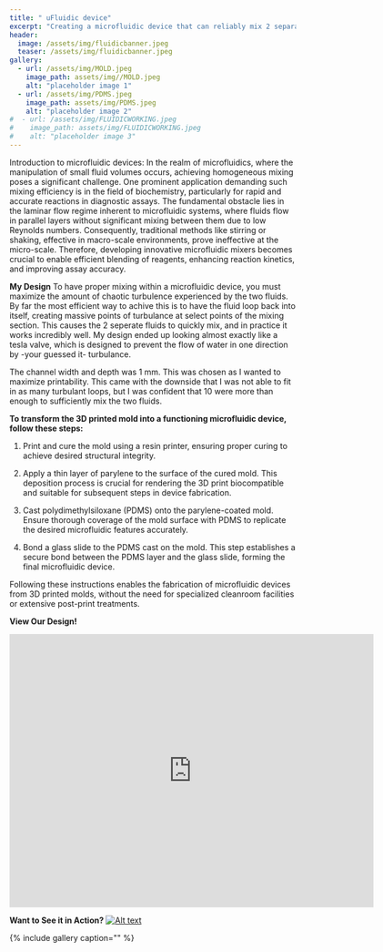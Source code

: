 ```yaml
---
title: " uFluidic device"
excerpt: "Creating a microfluidic device that can reliably mix 2 separate fluids into a single homogenous mixture"
header:
  image: /assets/img/fluidicbanner.jpeg
  teaser: /assets/img/fluidicbanner.jpeg
gallery:
  - url: /assets/img/MOLD.jpeg
    image_path: assets/img//MOLD.jpeg
    alt: "placeholder image 1"
  - url: /assets/img/PDMS.jpeg
    image_path: assets/img/PDMS.jpeg
    alt: "placeholder image 2"
#  - url: /assets/img/FLUIDICWORKING.jpeg
#    image_path: assets/img/FLUIDICWORKING.jpeg
#    alt: "placeholder image 3"
---
```


Introduction to microfluidic devices: In the realm of microfluidics, where the manipulation of small fluid volumes occurs, achieving homogeneous mixing poses a significant challenge. One prominent application demanding such mixing efficiency is in the field of biochemistry, particularly for rapid and accurate reactions in diagnostic assays. The fundamental obstacle lies in the laminar flow regime inherent to microfluidic systems, where fluids flow in parallel layers without significant mixing between them due to low Reynolds numbers. Consequently, traditional methods like stirring or shaking, effective in macro-scale environments, prove ineffective at the micro-scale. Therefore, developing innovative microfluidic mixers becomes crucial to enable efficient blending of reagents, enhancing reaction kinetics, and improving assay accuracy.

**My Design**
To have proper mixing within a microfluidic device, you must maximize the amount of chaotic turbulence experienced by the two fluids.  By far the most efficient way to achive this is to have the fluid loop back into itself, creating massive points of turbulance at select points of the mixing section.  This causes the 2 seperate fluids to quickly mix, and in practice it works incredibly well.  My design ended up looking almost exactly like a tesla valve, which is designed to prevent the flow of water in one direction by -your guessed it- turbulance.

The channel width and depth was 1 mm.  This was chosen as I wanted to maximize printability.  This came with the downside that I was not able to fit in as many turbulant loops, but I was confident that 10 were more than enough to sufficiently mix the two fluids.



**To transform the 3D printed mold into a functioning microfluidic device, follow these steps:**

1. Print and cure the mold using a resin printer, ensuring proper curing to achieve desired structural integrity.

2. Apply a thin layer of parylene to the surface of the cured mold. This deposition process is crucial for rendering the 3D print biocompatible and suitable for subsequent steps in device fabrication.

3. Cast polydimethylsiloxane (PDMS) onto the parylene-coated mold. Ensure thorough coverage of the mold surface with PDMS to replicate the desired microfluidic features accurately.

4. Bond a glass slide to the PDMS cast on the mold. This step establishes a secure bond between the PDMS layer and the glass slide, forming the final microfluidic device.

Following these instructions enables the fabrication of microfluidic devices from 3D printed molds, without the need for specialized cleanroom facilities or extensive post-print treatments. 


**View Our Design!**
<iframe src="https://vanderbilt643.autodesk360.com/shares/public/SH512d4QTec90decfa6e24db52f3abc94ff5?mode=embed" width="640" height="480" allowfullscreen="true" webkitallowfullscreen="true" mozallowfullscreen="true"  frameborder="0"></iframe>


**Want to See it in Action?**
[![Alt text](https://img.youtube.com/vi/HoYbQrZeexU/0.jpg)](https://www.youtube.com/watch?v=HoYbQrZeexU)



{% include gallery caption="" %}
